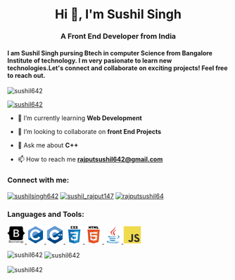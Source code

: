 <h1 align="center">Hi 👋, I'm Sushil Singh</h1>
<h3 align="center">A Front End Developer from India</h3>
<h4 >I am Sushil Singh pursing Btech in computer Science from Bangalore Institute of technology.
     I m very pasionate to learn new technologies.Let's connect and collaborate on exciting projects! Feel free to reach out.</h4>
<p align="left"> <img src="https://komarev.com/ghpvc/?username=sushil642&label=Profile%20views&color=0e75b6&style=flat" alt="sushil642" /> </p>

<p align="left"> <a href="https://github.com/ryo-ma/github-profile-trophy"><img src="https://github-profile-trophy.vercel.app/?username=sushil642" alt="sushil642" /></a> </p>

- 🌱 I’m currently learning **Web Development**

- 👯 I’m looking to collaborate on **front End Projects**

- 💬 Ask me about **C++**

- 📫 How to reach me **rajputsushil642@gmail.com**

<h3 align="left">Connect with me:</h3>
<p align="left">
<a href="https://linkedin.com/in/sushilsingh642" target="blank"><img align="center" src="https://raw.githubusercontent.com/rahuldkjain/github-profile-readme-generator/master/src/images/icons/Social/linked-in-alt.svg" alt="sushilsingh642" height="30" width="40" /></a>
<a href="https://instagram.com/sushil_rajput147" target="blank"><img align="center" src="https://raw.githubusercontent.com/rahuldkjain/github-profile-readme-generator/master/src/images/icons/Social/instagram.svg" alt="sushil_rajput147" height="30" width="40" /></a>
<a href="https://www.codechef.com/users/rajputsushil64" target="blank"><img align="center" src="https://cdn.jsdelivr.net/npm/simple-icons@3.1.0/icons/codechef.svg" alt="rajputsushil64" height="30" width="40" /></a>
</p>

<h3 align="left">Languages and Tools:</h3>
<p align="left"> <a href="https://getbootstrap.com" target="_blank" rel="noreferrer"> <img src="https://raw.githubusercontent.com/devicons/devicon/master/icons/bootstrap/bootstrap-plain-wordmark.svg" alt="bootstrap" width="40" height="40"/> </a> <a href="https://www.cprogramming.com/" target="_blank" rel="noreferrer"> <img src="https://raw.githubusercontent.com/devicons/devicon/master/icons/c/c-original.svg" alt="c" width="40" height="40"/> </a> <a href="https://www.w3schools.com/cpp/" target="_blank" rel="noreferrer"> <img src="https://raw.githubusercontent.com/devicons/devicon/master/icons/cplusplus/cplusplus-original.svg" alt="cplusplus" width="40" height="40"/> </a> <a href="https://www.w3schools.com/css/" target="_blank" rel="noreferrer"> <img src="https://raw.githubusercontent.com/devicons/devicon/master/icons/css3/css3-original-wordmark.svg" alt="css3" width="40" height="40"/> </a> <a href="https://www.w3.org/html/" target="_blank" rel="noreferrer"> <img src="https://raw.githubusercontent.com/devicons/devicon/master/icons/html5/html5-original-wordmark.svg" alt="html5" width="40" height="40"/> </a> <a href="https://www.java.com" target="_blank" rel="noreferrer"> <img src="https://raw.githubusercontent.com/devicons/devicon/master/icons/java/java-original.svg" alt="java" width="40" height="40"/> </a> <a href="https://developer.mozilla.org/en-US/docs/Web/JavaScript" target="_blank" rel="noreferrer"> <img src="https://raw.githubusercontent.com/devicons/devicon/master/icons/javascript/javascript-original.svg" alt="javascript" width="40" height="40"/> </a> </p>

<p><img align="left" src="https://github-readme-stats.vercel.app/api/top-langs?username=sushil642&show_icons=true&locale=en&layout=compact" alt="sushil642" /></p>

<p>&nbsp;<img align="center" src="https://github-readme-stats.vercel.app/api?username=sushil642&show_icons=true&locale=en" alt="sushil642" /></p>

<p><img align="center" src="https://github-readme-streak-stats.herokuapp.com/?user=sushil642&" alt="sushil642" /></p>
